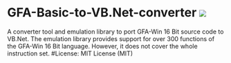 # GFA-Basic-to-VB.Net-converter <a href="https://ci.appveyor.com/project/codeprof/gfa-basic-to-vb-net-converter"><img src="https://ci.appveyor.com/api/projects/status/06q29j3iskm7e1ky?svg=true"></a>
A converter tool and emulation library to port GFA-Win 16 Bit source code to VB.Net.
The emulation library provides support for over 300 functions of the GFA-Win 16 Bit language. However, it does not cover the whole instruction set. 
#License:
MIT License (MIT)

